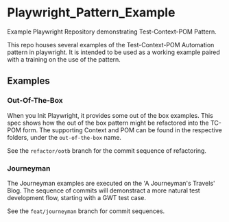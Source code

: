 # Playwright_Pattern_Example
Example Playwright Repository demonstrating Test-Context-POM Pattern. 

This repo houses several examples of the Test-Context-POM Automation pattern in playwright. It is intended to be used as a working example paired with a training on the use of the pattern. 

## Examples
### Out-Of-The-Box
When you Init Playwright, it provides some out of the box examples. This spec shows how the out of the box pattern might be refactored into the TC-POM form.
The supporting Context and POM can be found in the respective folders, under the `out-of-the-box` name.

See the `refactor/ootb` branch for the commit sequence of refactoring.

### Journeyman
The Journeyman examples are executed on the 'A Journeyman's Travels' Blog. The sequence of commits will demonstract a more natural test development flow, starting with a GWT test case. 

See the `feat/journeyman` branch for commit sequences.
